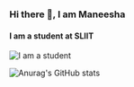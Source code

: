 <!--
### Hi there 👋 I'm Maneesha

Lakshani N.V.M.  
IT20013950  
maneeshalakshani  
-->

### Hi there 👋, I am **Maneesha**

<!-- #### IT20013950  
#### maneeshalakshani -->

#### I am a student at SLIIT
<!-- ![I am a student](https://hotelamstephansplatz.at/wp-content/uploads/2017/10/welcome-e1507551952811.jpg) -->
![I am a student](https://i.pinimg.com/originals/de/16/58/de1658b746ed7f0ba04c3208f6fb0361.jpg)


<!--
**maneeshalakshani/maneeshalakshani** is a ✨ _special_ ✨ repository because its `README.md` (this file) appears on your GitHub profile.

Here are some ideas to get you started:

- 🔭 I’m currently working on ...
- 🌱 I’m currently learning ...
- 👯 I’m looking to collaborate on ...
- 🤔 I’m looking for help with ...
- 💬 Ask me about ...
- 📫 How to reach me: ...
- 😄 Pronouns: ...
- ⚡ Fun fact: ...
-->


![Anurag's GitHub stats](https://github-readme-stats.vercel.app/api?username=maneeshalakshani&show_icons=true&theme=radical)
